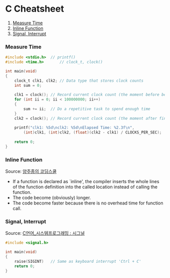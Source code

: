 # C Cheatsheet
1. [Measure Time](#measure-time)
1. [Inline Function](#inline-function)
1. [Signal, Interrupt](#signal-interrupt)
### Measure Time
```c
#include <stdio.h>	// printf()
#include <time.h>		// clock_t, clock()

int main(void)
{
	clock_t clk1, clk2;	// Data type that stores clock counts
	int sum = 0;
	
	clk1 = clock();	// Record current clock count (the moment before beginning the task)
	for (int ii = 0; ii < 100000000; ii++)
	{
		sum += ii;	// Do a repetitive task to spend enough time
	}
	clk2 = clock();	// Record current clock count (the moment after finishing the task)
	
	printf("clk1: %5d\nclk2: %5d\nElapsed Time: %2.3f\n",
		(int)clk1, (int)clk2, (float)(clk2 - clk1) / CLOCKS_PER_SEC);
	
	return 0;
}
```
### Inline Function
Source: [양주종의 코딩스쿨](https://blog.naver.com/ahalinux/220822513868)
* If a function is declared as `inline', the compiler inserts the whole lines of the function definition into the called location instead of calling the function.
* The code become (obviously) longer.
* The code become faster because there is no overhead time for function call.
### Signal, Interrupt
Source: [C언어_시스템프로그래밍 : 시그널](http://blog.naver.com/bitnang/70172674474)
```c
#include <signal.h>

int main(void)
{
	raise(SIGINT)	// Same as keyboard interrupt 'Ctrl + C'
	return 0;
}
```
